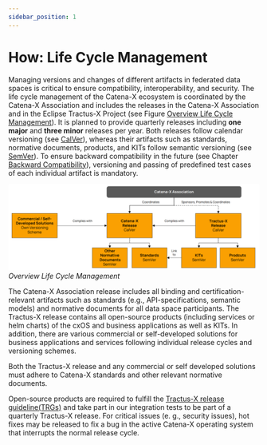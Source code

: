 ```yaml
---
sidebar_position: 1
---
```

# How: Life Cycle Management

Managing versions and changes of different artifacts in federated data spaces is critical to ensure compatibility, interoperability, and security. The life cycle management of the Catena-X ecosystem is coordinated by the Catena-X Association and includes the releases in the Catena-X Association and in the Eclipse Tractus-X Project (see Figure [Overview Life Cycle Management](./how-life-cycle-management.md)). It is planned to provide quarterly releases including **one major** and **three minor** releases per year. Both releases follow calendar versioning (see [CalVer](https://calver.org/)), whereas their artifacts such as standards, normative documents, products, and KITs follow semantic versioning (see [SemVer](https://semver.org/)). To ensure backward compatibility in the future (see Chapter [Backward Compatibility](./../outlook/outlook.md#backward-compatibility)), versioning and passing of predefined test cases of each individual artifact is mandatory.

![Overview Life Cycle Management](./assets/overview-life-cycle-management.png)
*Overview Life Cycle Management*

The Catena-X Association release includes all binding and certification-relevant artifacts such as standards (e.g., API-specifications, semantic models) and normative documents for all data space participants. The Tractus-X release contains all open-source products (including services or helm charts) of the cxOS and business applications as well as KITs. In addition, there are various commercial or self-developed solutions for business applications and services following individual release cycles and versioning schemes.

Both the Tractus-X release and any commercial or self developed solutions must adhere to Catena-X standards and other relevant normative documents.

Open-source products are required to fulfill the [Tractus-X release guideline(TRGs)](https://eclipse-tractusx.github.io/docs/release/) and take part in our integration tests to be part of a quarterly Tractus-X release. For critical issues (e. g., security issues), hot fixes may be released to fix a bug in the active Catena-X operating system that interrupts the normal release cycle.
